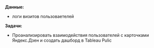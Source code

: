 **Данные:**
- логи визитов пользоваетелей


**Задачи:**
- Проанализировать взаимодействия пользователей с карточками Яндекс.Дзен и создать дашборд в Tableau Pulic
